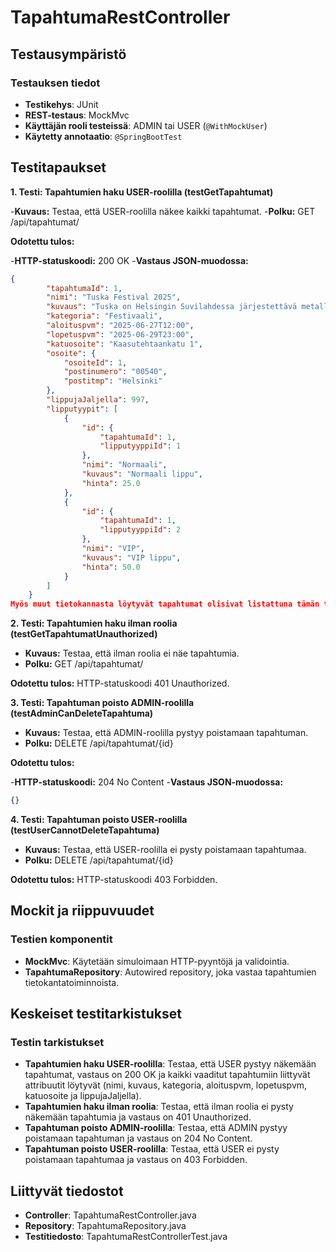# TapahtumaRestController

## Testausympäristö

### Testauksen tiedot

- **Testikehys**: JUnit
- **REST-testaus**: MockMvc
- **Käyttäjän rooli testeissä**: ADMIN tai USER (`@WithMockUser`)
- **Käytetty annotaatio**: `@SpringBootTest`


## Testitapaukset

**1. Testi: Tapahtumien haku USER-roolilla (testGetTapahtumat)**

-**Kuvaus:** Testaa, että USER-roolilla näkee kaikki tapahtumat.
-**Polku:** GET /api/tapahtumat/

**Odotettu tulos:** 

-**HTTP-statuskoodi:** 200 OK
-**Vastaus JSON-muodossa:**

```json
{
        "tapahtumaId": 1,
        "nimi": "Tuska Festival 2025",
        "kuvaus": "Tuska on Helsingin Suvilahdessa järjestettävä metallimusiikkiin keskittynyt festivaali.",
        "kategoria": "Festivaali",
        "aloituspvm": "2025-06-27T12:00",
        "lopetuspvm": "2025-06-29T23:00",
        "katuosoite": "Kaasutehtaankatu 1",
        "osoite": {
            "osoiteId": 1,
            "postinumero": "00540",
            "postitmp": "Helsinki"
        },
        "lippujaJaljella": 997,
        "lipputyypit": [
            {
                "id": {
                    "tapahtumaId": 1,
                    "lipputyyppiId": 1
                },
                "nimi": "Normaali",
                "kuvaus": "Normaali lippu",
                "hinta": 25.0
            },
            {
                "id": {
                    "tapahtumaId": 1,
                    "lipputyyppiId": 2
                },
                "nimi": "VIP",
                "kuvaus": "VIP lippu",
                "hinta": 50.0
            }
        ]
    }
Myös muut tietokannasta löytyvät tapahtumat olisivat listattuna tämän tapahtuman alla samaan tyyliin.
```

**2. Testi: Tapahtumien haku ilman roolia (testGetTapahtumatUnauthorized)**

- **Kuvaus:** Testaa, että ilman roolia ei näe tapahtumia.
- **Polku:** GET /api/tapahtumat/

**Odotettu tulos:** HTTP-statuskoodi 401 Unauthorized.



**3. Testi: Tapahtuman poisto ADMIN-roolilla (testAdminCanDeleteTapahtuma)**

- **Kuvaus:** Testaa, että ADMIN-roolilla pystyy poistamaan tapahtuman.
- **Polku:** DELETE /api/tapahtumat/{id}

**Odotettu tulos:** 

-**HTTP-statuskoodi:** 204 No Content
-**Vastaus JSON-muodossa:**

```json
{}
```

**4. Testi: Tapahtuman poisto USER-roolilla (testUserCannotDeleteTapahtuma)**

- **Kuvaus:** Testaa, että USER-roolilla ei pysty poistamaan tapahtumaa.
- **Polku:** DELETE /api/tapahtumat/{id}

**Odotettu tulos:** HTTP-statuskoodi 403 Forbidden.


## Mockit ja riippuvuudet

### Testien komponentit

- **MockMvc**: Käytetään simuloimaan HTTP-pyyntöjä ja validointia.
- **TapahtumaRepository**: Autowired repository, joka vastaa tapahtumien tietokantatoiminnoista.


## Keskeiset testitarkistukset

### Testin tarkistukset

- **Tapahtumien haku USER-roolilla**: Testaa, että USER pystyy näkemään tapahtumat, vastaus on 200 OK ja kaikki vaaditut tapahtumiin liittyvät attribuutit löytyvät (nimi, kuvaus, kategoria, aloituspvm, lopetuspvm, katuosoite ja lippujaJaljella).
- **Tapahtumien haku ilman roolia**: Testaa, että ilman roolia ei pysty näkemään tapahtumia ja vastaus on 401 Unauthorized.
- **Tapahtuman poisto ADMIN-roolilla**: Testaa, että ADMIN pystyy poistamaan tapahtuman ja vastaus on 204 No Content.
- **Tapahtuman poisto USER-roolilla**: Testaa, että USER ei pysty poistamaan tapahtumaa ja vastaus on 403 Forbidden.


## Liittyvät tiedostot

- **Controller**: TapahtumaRestController.java
- **Repository**: TapahtumaRepository.java
- **Testitiedosto**: TapahtumaRestControllerTest.java